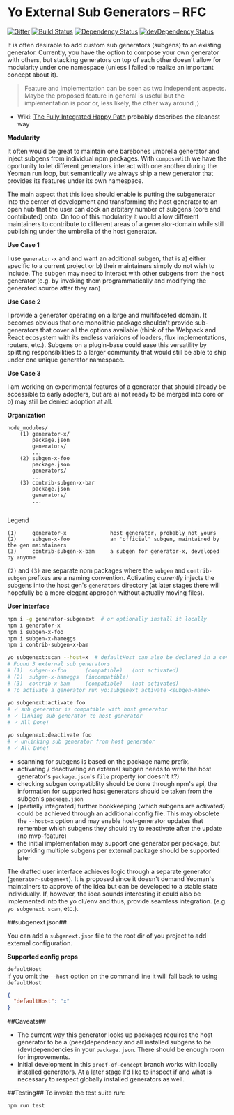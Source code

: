 # Yo External Sub Generators – RFC

[![Gitter](https://badges.gitter.im/sthzg/generator-subgenext.svg)](https://gitter.im/sthzg/generator-subgenext?utm_source=badge&utm_medium=badge&utm_campaign=pr-badge) 
[![Build Status](https://travis-ci.org/sthzg/generator-subgenext.svg)](https://travis-ci.org/sthzg/generator-subgenext) 
[![Dependency Status](https://david-dm.org/sthzg/generator-subgenext.svg)](https://david-dm.org/sthzg/generator-subgenext) 
[![devDependency Status](https://david-dm.org/sthzg/generator-subgenext/dev-status.svg)](https://david-dm.org/sthzg/generator-subgenext#info=devDependencies)

It is often desirable to add custom sub generators (subgens) to an existing generator. Currently, you have the option to compose your own generator with others, but stacking generators on top of each other doesn't allow for modularity under one namespace (unless I failed to realize an important concept about it).

> Feature and implementation can be seen as two independent aspects. Maybe the proposed feature in general is useful but the implementation is poor or, less likely, the other way around ;)

- Wiki: [The Fully Integrated Happy Path](https://github.com/sthzg/generator-subgenext/wiki/The-Fully-Integrated-Happy-Path) probably describes the cleanest way

**Modularity**

It often would be great to maintain one barebones umbrella generator and inject subgens from individual npm packages. With `composeWith` we have the oportunity to let different generators interact with one another during the Yeoman run loop, but semantically we always ship a new generator that provides its features under its own namespace.

The main aspect that this idea should enable is putting the subgenerator into the center of development and transforming the host generator to an open hub that the user can dock an arbitary number of subgens (core and contributed) onto. On top of this modularity it would allow different maintainers to contribute to different areas of a generator-domain while still publishing under the umbrella of the host generator.

**Use Case 1**

I use `generator-x` and and want an additional subgen, that is a) either specific to a current project or b) their maintainers simply do not wish to include. The subgen may need to interact with other subgens from the host generator (e.g. by invoking them programmatically and modifying the generated source after they ran)

**Use Case 2**

I provide a generator operating on a large and multifaceted domain. It becomes obvious that one monolithic package shouldn't provide sub-generators that cover all the options available (think of the Webpack and React ecosystem with its endless variaions of loaders, flux implementations, routers, etc.). Subgens on a plugin-base could ease this versatility by splitting responsibilities to a larger community that would still be able to ship under one unique generator namespace.

**Use Case 3**

I am working on experimental features of a generator that should already be accessible to early adopters, but are a) not ready to be merged into core or b) may still be denied adoption at all.

**Organization**

```
node_modules/
    (1) generator-x/
        package.json
        generators/
        ...
    (2) subgen-x-foo
        package.json
        generators/
        ...
    (3) contrib-subgen-x-bar
        package.json
        generators/
        ...
    
```

Legend
```
(1)     generator-x              host generator, probably not yours  
(2)     subgen-x-foo             an 'official' subgen, maintained by the gen maintainers  
(3)     contrib-subgen-x-bam     a subgen for generator-x, developed by anyone
```

`(2)` and `(3)` are separate npm packages where the `subgen` and `contrib-subgen` prefixes are a naming convention. Activating _currently_ injects the subgens into the host gen's `generators` directory (at later stages there will hopefully be a more elegant approach without actually moving files).


**User interface**

```sh
npm i -g generator-subgenext  # or optionally install it locally
npm i generator-x
npm i subgen-x-foo
npm i subgen-x-hameggs
npm i contrib-subgen-x-bam

yo subgenext:scan --host=x  # defaultHost can also be declared in a config file
# Found 3 external sub generators
# (1)  subgen-x-foo      (compatible)   (not activated)
# (2)  subgen-x-hameggs  (incompatible)
# (3)  contrib-x-bam     (compatible)   (not activated)
# To activate a generator run yo:subgenext activate <subgen-name>
  
yo subgenext:activate foo
# ✓ sub generator is compatible with host generator
# ✓ linking sub generator to host generator
# ✓ All Done!

yo subgenext:deactivate foo
# ✓ unlinking sub generator from host generator
# ✓ All Done!
```

* scanning for subgens is based on the package name prefix.
* activating / deactivating an external subgen needs to write the host generator's `package.json`'s `file` property (or doesn't it?)
* checking subgen compatiblity should be done through npm's api, the information for supported host generators should be taken from the subgen's `package.json`
* [partially integrated] further bookkeeping (which subgens are activated) could be achieved through an additional config file. This may obsolete the `--host=x` option and may enable host-generator updates that remember which subgens they should try to reactivate after the update (no mvp-feature)
* the initial implementation may support one generator per package, but providing multiple subgens per external package should be supported later

The drafted user interface achieves logic through a separate generator (`generator-subgenext`). It is proposed since it doesn't demand Yeoman's maintainers to approve of the idea but can be developed to a stable state individually. If, however, the idea sounds interesting it could also be implemented into the yo cli/env and thus, provide seamless integration. (e.g. `yo subgenext scan`, etc.).

##subgenext.json##

You can add a `subgenext.json` file to the root dir of you project to add external configuration.

**Supported config props**

`defaultHost`  
  if you omit the `--host` option on the command line it will fall back to using `defaultHost`

```json
{
  "defaultHost": "x"
}
```

##Caveats##

* The current way this generator looks up packages requires the host generator to be a (peer)dependency and all installed subgens to be (dev)dependencies in your `package.json`. There should be enough room for improvements.
* Initial development in this `proof-of-concept` branch works with locally installed generators. At a later stage I'd like to inspect if and what is necessary to respect globally installed generators as well.

##Testing##
To invoke the test suite run:

```sh
npm run test
```
